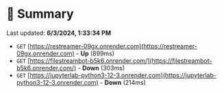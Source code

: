 # 📖 Summary
Last updated: **6/3/2024, 1:33:34 PM**

- `GET` [https://restreamer-09gx.onrender.com](https://restreamer-09gx.onrender.com) - **Up** (899ms)
- `GET` [https://filestreambot-b5k6.onrender.com/](https://filestreambot-b5k6.onrender.com/) - **Down** (303ms)
- `GET` [https://jupyterlab-python3-12-3.onrender.com](https://jupyterlab-python3-12-3.onrender.com) - **Down** (214ms)
